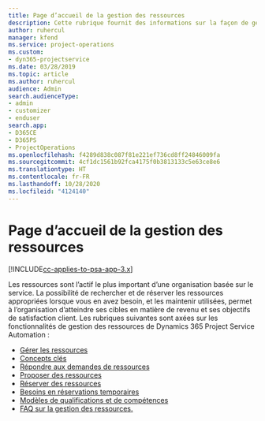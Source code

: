 ```yaml
---
title: Page d’accueil de la gestion des ressources
description: Cette rubrique fournit des informations sur la façon de gérer les ressources.
author: ruhercul
manager: kfend
ms.service: project-operations
ms.custom:
- dyn365-projectservice
ms.date: 03/28/2019
ms.topic: article
ms.author: ruhercul
audience: Admin
search.audienceType:
- admin
- customizer
- enduser
search.app:
- D365CE
- D365PS
- ProjectOperations
ms.openlocfilehash: f4289d838c087f81e221ef736cd8ff24846009fa
ms.sourcegitcommit: 4cf1dc1561b92fca4175f0b3813133c5e63ce8e6
ms.translationtype: HT
ms.contentlocale: fr-FR
ms.lasthandoff: 10/28/2020
ms.locfileid: "4124140"
---
```

# <a name="resource-management-home-page"></a>Page d’accueil de la gestion des ressources

[!INCLUDE[cc-applies-to-psa-app-3.x](../includes/cc-applies-to-psa-app-3x.md)]

Les ressources sont l’actif le plus important d’une organisation basée sur le service. La possibilité de rechercher et de réserver les ressources appropriées lorsque vous en avez besoin, et les maintenir utilisées, permet à l’organisation d’atteindre ses cibles en matière de revenu et ses objectifs de satisfaction client. Les rubriques suivantes sont axées sur les fonctionnalités de gestion des ressources de Dynamics 365 Project Service Automation :

- [Gérer les ressources](manage-resources.md)
- [Concepts clés](reports-key-concepts.md)
- [Répondre aux demandes de ressources](resource-management-fulfill-requests.md)
- [Proposer des ressources](resource-management-propose-resources.md)
- [Réserver des ressources](resource-management-book-resources-scheduleboard.md)
- [Besoins en réservations temporaires](resource-management-softbook-requirements.md)
- [Modèles de qualifications et de compétences](resource-management-skills-proficiency.md)
- [FAQ sur la gestion des ressources.](resource-management-faq.md)
